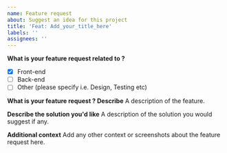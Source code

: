 ```yaml
---
name: Feature request
about: Suggest an idea for this project
title: 'Feat: Add_your_title_here'
labels: ''
assignees: ''
---
```


<!--- Delete things that may be irrelevant to your feature request. --->

**What is your feature request related to ?**

- [x] Front-end
- [ ] Back-end
- [ ] Other (please specify i.e. Design, Testing etc)

**What is your feature request ? Describe**
A description of the feature.

**Describe the solution you'd like**
A description of the solution you would suggest if any.

**Additional context**
Add any other context or screenshots about the feature request here.
